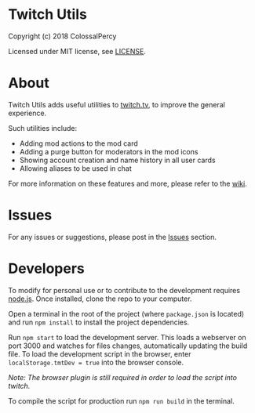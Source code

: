 # Twitch Utils

Copyright (c) 2018 ColossalPercy

Licensed under MIT license, see [LICENSE](https://github.com/ColossalPercy/twitch_utils/blob/master/LICENSE).

# About

Twitch Utils adds useful utilities to [twitch.tv](https://www.twitch.tv), to improve the general experience.

Such utilities include:
* Adding mod actions to the mod card
* Adding a purge button for moderators in the mod icons
* Showing account creation and name history in all user cards
* Allowing aliases to be used in chat

For more information on these features and more, please refer to the [wiki](#).

# Issues

For any issues or suggestions, please post in the [Issues](https://github.com/ColossalPercy/twitch_utils/issues/new) section.

# Developers

To modify for personal use or to contribute to the development requires [node.js](https://nodejs.org/en/). Once installed, clone the repo to your computer.

Open a terminal in the root of the project (where `package.json` is located) and run `npm install` to install the project dependencies.

Run `npm start` to load the development server. This loads a webserver on port 3000 and watches for files changes, automatically updating the build file. To load the development script in the browser, enter `localStorage.tmtDev = true` into the browser console.

*Note: The browser plugin is still required in order to load the script into twitch.*

To compile the script for production run `npm run build` in the terminal.
